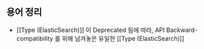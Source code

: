 ## 용어 정리

- [[Type (ElasticSearch)]] 이 Deprecated 됨에 따라, API Backward-compatibility 를 위해 남겨놓은 유일한 [[Type (ElasticSearch)]]